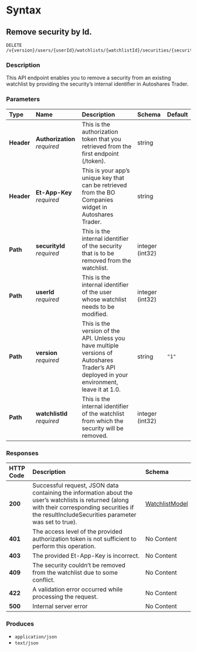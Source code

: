 # Syntax

## Remove security by Id.

```text
DELETE /v{version}/users/{userId}/watchlists/{watchlistId}/securities/{securityId}
```

### Description

This API endpoint enables you to remove a security from an existing watchlist by providing the security’s internal identifier in Autoshares Trader.

### Parameters

| Type | Name | Description | Schema | Default |
| :--- | :--- | :--- | :--- | :--- |
| **Header** | **Authorization**   _required_ | This is the authorization token that you retrieved from the first endpoint \(/token\). | string |  |
| **Header** | **Et-App-Key**   _required_ | This is your app’s unique key that can be retrieved from the BO Companies widget in Autoshares Trader. | string |  |
| **Path** | **securityId**   _required_ | This is the internal identifier of the security that is to be removed from the watchlist. | integer \(int32\) |  |
| **Path** | **userId**   _required_ | This is the internal identifier of the user whose watchlist needs to be modified. | integer \(int32\) |  |
| **Path** | **version**   _required_ | This is the version of the API. Unless you have multiple versions of Autoshares Trader’s API deployed in your environment, leave it at 1.0. | string | `"1"` |
| **Path** | **watchlistId**   _required_ | This is the internal identifier of the watchlist from which the security will be removed. | integer \(int32\) |  |

### Responses

| HTTP Code | Description | Schema |
| :--- | :--- | :--- |
| **200** | Successful request, JSON data containing the information about the user’s watchlists is returned \(along with their corresponding securities if the resultIncludeSecurities parameter was set to true\). | [WatchlistModel](watchlists_removesecuritybyid.md#watchlistmodel) |
| **401** | The access level of the provided authorization token is not sufficient to perform this operation. | No Content |
| **403** | The provided Et-App-Key is incorrect. | No Content |
| **409** | The security couldn’t be removed from the watchlist due to some conflict. | No Content |
| **422** | A validation error occurred while processing the request. | No Content |
| **500** | Internal server error | No Content |

### Produces

* `application/json`
* `text/json`


